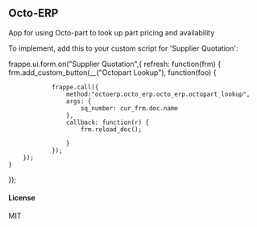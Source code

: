 ## Octo-ERP

App for using Octo-part to look up part pricing and availability

To implement, add this to your custom script for 'Supplier Quotation':

frappe.ui.form.on("Supplier Quotation",{
	refresh: function(frm) {
		frm.add_custom_button(__("Octopart Lookup"), function(foo) {

				frappe.call({
					method:"octoerp.octo_erp.octo_erp.octopart_lookup",
					args: {
						sq_number: cur_frm.doc.name
					}, 
					callback: function(r) { 
						frm.reload_doc();

					}
				});
		});
	}
});
		
#### License

MIT
